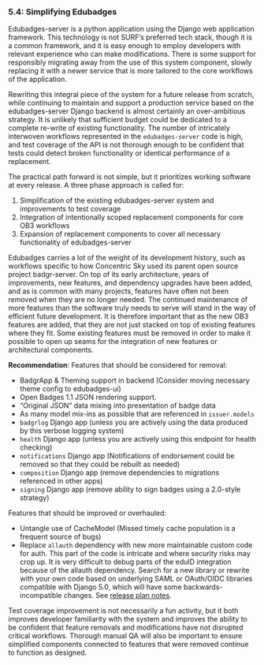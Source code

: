 ### 5.4: Simplifying Edubadges

Edubadges-server is a python application using the Django web application framework. This technology is not SURF’s preferred tech stack, though it is a common framework, and it is easy enough to employ developers with relevant experience who can make modifications. There is some support for responsibly migrating away from the use of this system component, slowly replacing it with a newer service that is more tailored to the core workflows of the application.

Rewriting this integral piece of the system for a future release from scratch, while continuing to maintain and support a production service based on the edubadges-server Django backend is almost certainly an over-ambitious strategy. It is unlikely that sufficient budget could be dedicated to a complete re-write of existing functionality. The number of intricately interwoven workflows represented in the `edubadges-server` code is high, and test coverage of the API is not thorough enough to be confident that tests could detect broken functionality or identical performance of a replacement.

The practical path forward is not simple, but it prioritizes working software at every release. A three phase approach is called for:

1.  Simplification of the existing edubadges-server system and improvements to test coverage
2.  Integration of intentionally scoped replacement components for core OB3 workflows
3.  Expansion of replacement components to cover all necessary functionality of edubadges-server

Edubadges carries a lot of the weight of its development history, such as workflows specific to how Concentric Sky used its parent open source project badgr-server. On top of its early architecture, years of improvements, new features, and dependency upgrades have been added, and as is common with many projects, features have often not been removed when they are no longer needed. The continued maintenance of more features than the software truly needs to serve will stand in the way of efficient future development. It is therefore important that as the new OB3 features are added, that they are not just stacked on top of existing features where they fit. Some existing features must be removed in order to make it possible to open up seams for the integration of new features or architectural components.

**Recommendation**: Features that should be considered for removal:

*   BadgrApp & Theming support in backend (Consider moving necessary theme config to edubadges-ui)
*   Open Badges 1.1 JSON rendering support.
*   “Original JSON” data mixing into presentation of badge data
*   As many model mix-ins as possible that are referenced in `issuer.models`
*   `badgrlog` Django app (unless you are actively using the data produced by this verbose logging system)
*   `health` Django app (unless you are actively using this endpoint for health checking)
*   `notifications` Django app (Notifications of endorsement could be removed so that they could be rebuilt as needed)
*   `composition` Django app (remove dependencies to migrations referenced in other apps)
*   `signing` Django app (remove ability to sign badges using a 2.0-style strategy)

Features that should be improved or overhauled:

*   Untangle use of CacheModel (Missed timely cache population is a frequent source of bugs)
*   Replace `allauth` dependency with new more maintainable custom code for auth. This part of the code is intricate and where security risks may crop up. It is very difficult to debug parts of the eduID integration because of the allauth dependency. Search for a new library or rewrite with your own code based on underlying SAML or OAuth/OIDC libraries compatible with Django 5.0, which will have some backwards-incompatible changes. See [release plan notes](https://django.readthedocs.io/en/latest/releases/5.0.html#backwards-incompatible-5-0).

Test coverage improvement is not necessarily a fun activity, but it both improves developer familiarity with the system and improves the ability to be confident that feature removals and modifications have not disrupted critical workflows. Thorough manual QA will also be important to ensure simplified components connected to features that were removed continue to function as designed.